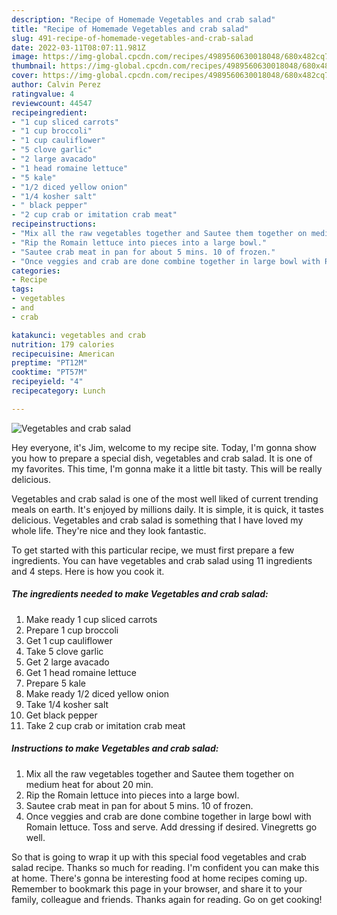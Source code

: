 ```yaml
---
description: "Recipe of Homemade Vegetables and crab salad"
title: "Recipe of Homemade Vegetables and crab salad"
slug: 491-recipe-of-homemade-vegetables-and-crab-salad
date: 2022-03-11T08:07:11.981Z
image: https://img-global.cpcdn.com/recipes/4989560630018048/680x482cq70/vegetables-and-crab-salad-recipe-main-photo.jpg
thumbnail: https://img-global.cpcdn.com/recipes/4989560630018048/680x482cq70/vegetables-and-crab-salad-recipe-main-photo.jpg
cover: https://img-global.cpcdn.com/recipes/4989560630018048/680x482cq70/vegetables-and-crab-salad-recipe-main-photo.jpg
author: Calvin Perez
ratingvalue: 4
reviewcount: 44547
recipeingredient:
- "1 cup sliced carrots"
- "1 cup broccoli"
- "1 cup cauliflower"
- "5 clove garlic"
- "2 large avacado"
- "1 head romaine lettuce"
- "5 kale"
- "1/2 diced yellow onion"
- "1/4 kosher salt"
- " black pepper"
- "2 cup crab or imitation crab meat"
recipeinstructions:
- "Mix all the raw vegetables together and Sautee them together on medium heat for about 20 min."
- "Rip the Romain lettuce into pieces into a large bowl."
- "Sautee crab meat in pan for about 5 mins. 10 of frozen."
- "Once veggies and crab are done combine together in large bowl with Romain lettuce. Toss and serve. Add dressing if desired. Vinegretts go well."
categories:
- Recipe
tags:
- vegetables
- and
- crab

katakunci: vegetables and crab 
nutrition: 179 calories
recipecuisine: American
preptime: "PT12M"
cooktime: "PT57M"
recipeyield: "4"
recipecategory: Lunch

---
```



![Vegetables and crab salad](https://img-global.cpcdn.com/recipes/4989560630018048/680x482cq70/vegetables-and-crab-salad-recipe-main-photo.jpg)

Hey everyone, it's Jim, welcome to my recipe site. Today, I'm gonna show you how to prepare a special dish, vegetables and crab salad. It is one of my favorites. This time, I'm gonna make it a little bit tasty. This will be really delicious.

Vegetables and crab salad is one of the most well liked of current trending meals on earth. It's enjoyed by millions daily. It is simple, it is quick, it tastes delicious. Vegetables and crab salad is something that I have loved my whole life. They're nice and they look fantastic.




To get started with this particular recipe, we must first prepare a few ingredients. You can have vegetables and crab salad using 11 ingredients and 4 steps. Here is how you cook it.

<!--inarticleads1-->

##### The ingredients needed to make Vegetables and crab salad:

1. Make ready 1 cup sliced carrots
1. Prepare 1 cup broccoli
1. Get 1 cup cauliflower
1. Take 5 clove garlic
1. Get 2 large avacado
1. Get 1 head romaine lettuce
1. Prepare 5 kale
1. Make ready 1/2 diced yellow onion
1. Take 1/4 kosher salt
1. Get  black pepper
1. Take 2 cup crab or imitation crab meat




<!--inarticleads2-->

##### Instructions to make Vegetables and crab salad:

1. Mix all the raw vegetables together and Sautee them together on medium heat for about 20 min.
1. Rip the Romain lettuce into pieces into a large bowl.
1. Sautee crab meat in pan for about 5 mins. 10 of frozen.
1. Once veggies and crab are done combine together in large bowl with Romain lettuce. Toss and serve. Add dressing if desired. Vinegretts go well.




So that is going to wrap it up with this special food vegetables and crab salad recipe. Thanks so much for reading. I'm confident you can make this at home. There's gonna be interesting food at home recipes coming up. Remember to bookmark this page in your browser, and share it to your family, colleague and friends. Thanks again for reading. Go on get cooking!

